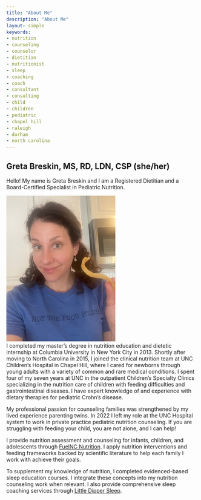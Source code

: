 ```yaml
---
title: "About Me"
description: "About Me"
layout: simple
keywords:
- nutrition
- counseling
- counselor
- dietitian
- nutritionist
- sleep
- coaching
- coach
- consultant
- consulting
- child
- children
- pediatric
- chapel hill
- raleigh
- durham
- north carolina
---
```

## Greta Breskin, MS, RD, LDN, CSP (she/her)
Hello! My name is Greta Breskin and I am a Registered Dietitian and a Board-Certified Specialist in Pediatric Nutrition. 

<div id="sectionleft"><img src='about_photo.jpeg' alt='Greta Breskin, MS, RD, LDN, CSP'></div> 

<div id="sectionright">I completed my master’s degree in nutrition education and dietetic internship at Columbia University in New York City in 2013. Shortly after moving to North Carolina in 2015, I joined the clinical nutrition team at UNC
Children’s Hospital in Chapel Hill, where I cared for newborns through young adults with a variety of common and
rare medical conditions. I spent four of my seven years at UNC in the outpatient Children’s Specialty Clinics specializing in the nutrition care of children with feeding difficulties and gastrointestinal diseases. I have expert knowledge of and experience with dietary therapies for pediatric Crohn’s disease.
</div>

My professional passion for counseling families was strengthened by my lived experience parenting twins. In 2022 I left my role at the UNC Hospital system to work in private practice pediatric nutrition counseling. If you are struggling with feeding your child, you are not alone, and I can help!

I provide nutrition assessment and counseling for infants, children, and adolescents through [FuelNC Nutrition](https://www.fuelnc.com). I apply nutrition interventions and feeding frameworks backed by scientific literature to help each family I work with achieve their goals. 

To supplement my knowledge of nutrition, I completed evidenced-based sleep education courses. I integrate these concepts into my nutrition counseling work when relevant. I also provide comprehensive sleep coaching services through [Little Dipper Sleep](https://www.littledipperwellness.com).